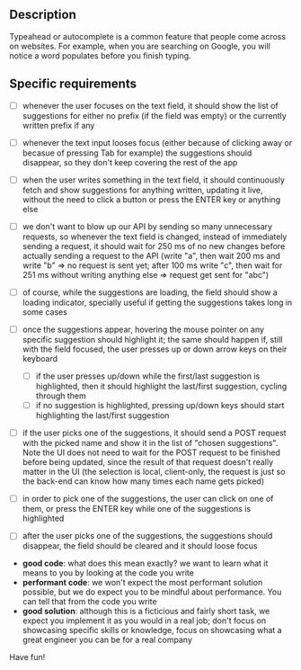 ## Description

Typeahead or autocomplete is a common feature that people come across on websites. For example, when you are searching on Google, you will notice a word populates before you finish typing.

## Specific requirements

- [ ] whenever the user focuses on the text field, it should show the list of suggestions for either no prefix (if the field was empty) or the currently written prefix if any
- [ ] whenever the text input looses focus (either because of clicking away or becasue of pressing Tab for example) the suggestions should disappear, so they don't keep covering the rest of the app
- [ ] when the user writes something in the text field, it should continuously fetch and show suggestions for anything written, updating it live, without the need to click a button or press the ENTER key or anything else
- [ ] we don't want to blow up our API by sending so many unnecessary requests, so whenever the text field is changed, instead of immediately sending a request, it should wait for 250 ms of no new changes before actually sending a request to the API (write "a", then wait 200 ms and write "b" => no request is sent yet; after 100 ms write "c", then wait for 251 ms without writing anything else => request get sent for "abc")
- [ ] of course, while the suggestions are loading, the field should show a loading indicator, specially useful if getting the suggestions takes long in some cases
- [ ] once the suggestions appear, hovering the mouse pointer on any specific suggestion should highlight it; the same should happen if, still with the field focused, the user presses up or down arrow keys on their keyboard
  - [ ] if the user presses up/down while the first/last suggestion is highlighted, then it should highlight the last/first suggestion, cycling through them
  - [ ] if no suggestion is highlighted, pressing up/down keys should start highlighting the last/first suggestion
- [ ] if the user picks one of the suggestions, it should send a POST request with the picked name and show it in the list of "chosen suggestions". Note the UI does not need to wait for the POST request to be finished before being updated, since the result of that request doesn't really matter in the UI (the selection is local, client-only, the request is just so the back-end can know how many times each name gets picked)
- [ ] in order to pick one of the suggestions, the user can click on one of them, or press the ENTER key while one of the suggestions is highlighted
- [ ] after the user picks one of the suggestions, the suggestions should disappear, the field should be cleared and it should loose focus







- **good code**: what does this mean exactly? we want to learn what it means to you by looking at the code you write
- **performant code**: we won't expect the most performant solution possible, but we do expect you to be mindful about performance. You can tell that from the code you write
- **good solution**: although this is a ficticious and fairly short task, we expect you implement it as you would in a real job; don't focus on showcasing specific skills or knowledge, focus on showcasing what a great engineer you can be for a real company

Have fun!
